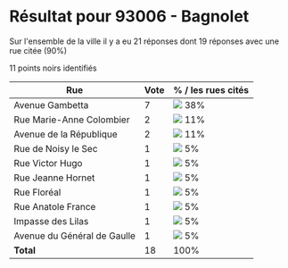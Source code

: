 # Résultat pour 93006 - Bagnolet

Sur l'ensemble de la ville il y a eu 21 réponses dont 19 réponses avec une rue citée (90%)

11 points noirs identifiés

| Rue | Vote | % / les rues cités|
|-----|------|-------------------|
| Avenue Gambetta | 7 | <img src="../../img/bar_38.gif" />&nbsp;38%|
| Rue Marie-Anne Colombier | 2 | <img src="../../img/bar_11.gif" />&nbsp;11%|
| Avenue de la République | 2 | <img src="../../img/bar_11.gif" />&nbsp;11%|
| Rue de Noisy le Sec | 1 | <img src="../../img/bar_5.gif" />&nbsp;5%|
| Rue Victor Hugo | 1 | <img src="../../img/bar_5.gif" />&nbsp;5%|
| Rue Jeanne Hornet | 1 | <img src="../../img/bar_5.gif" />&nbsp;5%|
| Rue Floréal | 1 | <img src="../../img/bar_5.gif" />&nbsp;5%|
| Rue Anatole France | 1 | <img src="../../img/bar_5.gif" />&nbsp;5%|
| Impasse des Lilas | 1 | <img src="../../img/bar_5.gif" />&nbsp;5%|
| Avenue du Général de Gaulle | 1 | <img src="../../img/bar_5.gif" />&nbsp;5%|
| **Total** | 18 | 100%|
